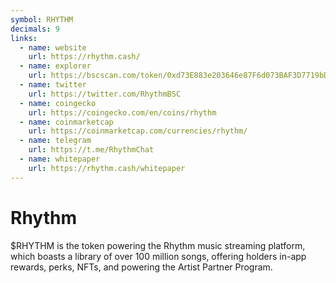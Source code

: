 ```yaml
---
symbol: RHYTHM
decimals: 9
links:
  - name: website
    url: https://rhythm.cash/
  - name: explorer
    url: https://bscscan.com/token/0xd73E883e203646e87F6d073BAF3D7719bDa68Bcb
  - name: twitter
    url: https://twitter.com/RhythmBSC
  - name: coingecko
    url: https://coingecko.com/en/coins/rhythm
  - name: coinmarketcap
    url: https://coinmarketcap.com/currencies/rhythm/
  - name: telegram
    url: https://t.me/RhythmChat
  - name: whitepaper
    url: https://rhythm.cash/whitepaper
---
```


# Rhythm

$RHYTHM is the token powering the Rhythm music streaming platform, which boasts a library of over 100 million songs, offering holders in-app rewards, perks, NFTs, and powering the Artist Partner Program.
